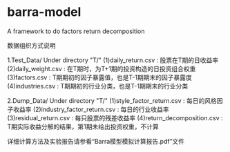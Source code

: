 # barra-model

A framework to do factors return decomposition

数据组织方式说明

1.Test_Data/
Under directory "T/"
(1)daily_return.csv : 股票在T期的日收益率
(2)daily_weight.csv : 在T期时，为T+1期的投资构造的日投资组合权重
(3)factors.csv : T期期初的因子暴露值，也是T-1期期末的因子暴露度
(4)industries.csv : T期期初的行业分类，也是T-1期期末的行业分类


2.Dump_Data/
Under directory "T/"
(1)style_factor_return.csv : 每日的风格因子收益率
(2)industry_factor_return.csv : 每日的行业收益率
(3)residual_return.csv : 每只股票的残差收益率
(4)return_decomposition.csv : T期实际收益分解的结果，第1期未给出投资权重，不计算

详细计算方法及实验报告请参看“Barra模型模拟计算报告.pdf”文件
